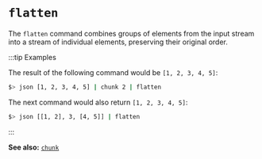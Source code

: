 # `flatten`

The `flatten` command combines groups of elements from the input stream into a stream of individual elements, preserving their original order.

:::tip Examples

The result of the following command would be `[1, 2, 3, 4, 5]`:

```bash
$> json [1, 2, 3, 4, 5] | chunk 2 | flatten
```

The next command would also return `[1, 2, 3, 4, 5]`:

```bash
$> json [[1, 2], 3, [4, 5]] | flatten
```

:::

**See also:** [`chunk`](./chunk.md)
